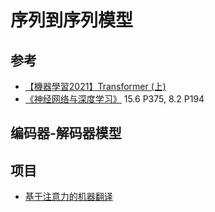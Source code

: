 # 序列到序列模型

## 参考

* [【機器學習2021】Transformer (上)](https://www.youtube.com/watch?v=gmsMY5kc-zw&list=PLJV_el3uVTsMhtt7_Y6sgTHGHp1Vb2P2J&index=12)
* [《神经网络与深度学习》](https://nndl.github.io/) 15.6 P375, 8.2 P194

## 编码器-解码器模型

## 项目

* [基于注意力的机器翻译](https://github.com/t9k/sample-docs/blob/master/docs/text/attention-based-machine-translation.md)
